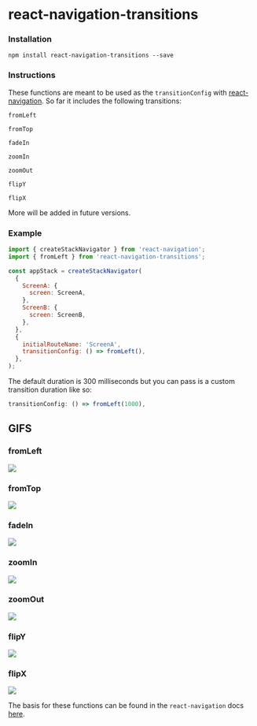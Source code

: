 # react-navigation-transitions

### Installation
`npm install react-navigation-transitions --save`

### Instructions
These functions are meant to be used as the `transitionConfig` with [react-navigation](https://reactnavigation.org/). So far it includes the following transitions:

`fromLeft`

`fromTop`

`fadeIn`

`zoomIn`

`zoomOut`

`flipY`

`flipX`

More will be added in future versions.

### Example

```javascript
import { createStackNavigator } from 'react-navigation';
import { fromLeft } from 'react-navigation-transitions';

const appStack = createStackNavigator(
  {
    ScreenA: {
      screen: ScreenA,
    },
    ScreenB: {
      screen: ScreenB,
    },
  },
  {
    initialRouteName: 'ScreenA',
    transitionConfig: () => fromLeft(),
  },
);
```

The default duration is 300 milliseconds but you can pass is a custom transition duration like so:

```javascript
transitionConfig: () => fromLeft(1000),
```

## GIFS

### fromLeft

![](./gifs/from-left.gif)

### fromTop

![](./gifs/from-top.gif)

### fadeIn

![](./gifs/fade-in.gif)

### zoomIn

![](./gifs/zoom-in.gif)

### zoomOut

![](./gifs/zoom-out.gif)

### flipY

![](./gifs/flip-y.gif)

### flipX

![](./gifs/flip-x.gif)

The basis for these functions can be found in the `react-navigation` docs [here](https://reactnavigation.org/docs/stack-navigator.html#modal-stacknavigator-with-custom-screen-transitions).
